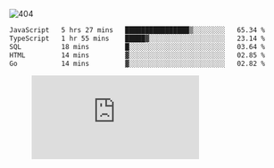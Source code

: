 ![404](https://user-images.githubusercontent.com/378023/89412096-6f759d80-d761-11ea-8c57-84b30ef3f2b1.png)
<!--START_SECTION:waka-->

```txt
JavaScript   5 hrs 27 mins   ████████████████▒░░░░░░░░   65.34 %
TypeScript   1 hr 55 mins    █████▓░░░░░░░░░░░░░░░░░░░   23.14 %
SQL          18 mins         █░░░░░░░░░░░░░░░░░░░░░░░░   03.64 %
HTML         14 mins         ▓░░░░░░░░░░░░░░░░░░░░░░░░   02.85 %
Go           14 mins         ▓░░░░░░░░░░░░░░░░░░░░░░░░   02.82 %
```

<!--END_SECTION:waka-->
<figure><embed src="https://wakatime.com/share/@018b853e-267a-435d-a858-33e2b098b9d7/f3c3aa68-553a-4373-a9f9-2d456f62f780.svg"></embed></figure>
